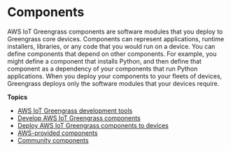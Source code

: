 # Components<a name="greengrass-components"></a>

AWS IoT Greengrass components are software modules that you deploy to Greengrass core devices\. Components can represent applications, runtime installers, libraries, or any code that you would run on a device\. You can define components that depend on other components\. For example, you might define a component that installs Python, and then define that component as a dependency of your components that run Python applications\. When you deploy your components to your fleets of devices, Greengrass deploys only the software modules that your devices require\.

**Topics**
+ [AWS IoT Greengrass development tools](greengrass-development-tools.md)
+ [Develop AWS IoT Greengrass components](develop-greengrass-components.md)
+ [Deploy AWS IoT Greengrass components to devices](manage-deployments.md)
+ [AWS\-provided components](public-components.md)
+ [Community components](greengrass-software-catalog.md)
